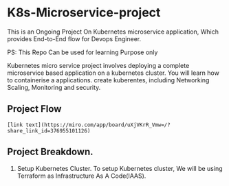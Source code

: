 # K8s-Microservice-project

This is an Ongoing Project On Kubernetes microservice application, Which provides End-to-End flow for Devops Engineer.

PS: This Repo Can be used for learning Purpose only

Kubernetes micro service project involves deploying a complete microservice based application on a kubernetes cluster. You will learn how to containerise a applications. create kuberentes, including Networking Scaling, Monitoring and security.

## Project Flow
    [link text](https://miro.com/app/board/uXjVKrR_Vmw=/?share_link_id=376955101126)

## Project Breakdown.

1.  Setup Kubernetes Cluster.
    To setup Kubernetes cluster, We will be using Terraform as Infrastructure As A Code(IAAS).
    
